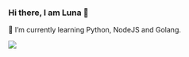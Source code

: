 ### Hi there, I am Luna 👋
🌱 I’m currently learning Python, NodeJS and Golang.


<a href="https://github.com/mlunax">
  <img align="center" src="https://github-readme-stats.mlunax.vercel.app/api?username=mlunax&show_icons=true&theme=jolly" />
</a>

